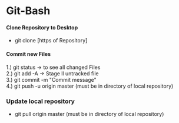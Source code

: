 # Git-Bash

#### Clone Repository to Desktop
* git clone [https of Repository]  

#### Commit new Files 
1.) git status -> to see all changed Files  
2.) git add -A -> Stage ll untracked file  
3.) git commit -m "Commit message"  
4.) git push -u origin master
(must be in directory of local repository)

### Update local repository
* git pull origin master
(must be in directory of local repository)
